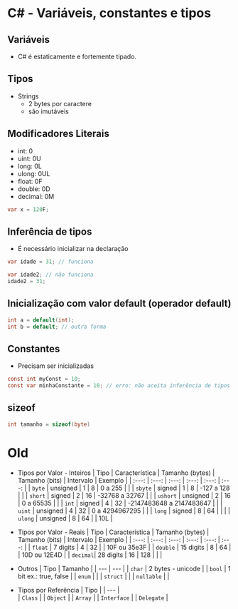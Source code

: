 # C# - Variáveis, constantes e tipos

## Variáveis

- C# é estaticamente e fortemente tipado.

## Tipos
    
- Strings
    - 2 bytes por caractere
    - são imutáveis

## Modificadores Literais
    
- int: 0
- uint: 0U
- long: 0L
- ulong: 0UL
- float: 0F
- double: 0D
- decimal: 0M

~~~csharp
var x = 120F; 
~~~

## Inferência de tipos

- É necessário inicializar na declaração
~~~csharp
var idade = 31; // funciona

var idade2; // não funciona
idade2 = 31;
~~~    

## Inicialização com valor default (operador default)

~~~csharp
int a = default(int); 
int b = default; // outra forma
~~~

## Constantes

- Precisam ser inicializadas
~~~csharp
const int myConst = 10;
const var minhaConstante = 10; // erro: não aceita inferência de tipos
~~~   

## sizeof

~~~csharp
int tamanho = sizeof(byte)
~~~    

# Old

- Tipos por Valor - Inteiros
    | Tipo           | Característica   | Tamanho (bytes) | Tamanho (bits)  | Intervalo                 | Exemplo   |
    | :---:          | :---:            | :---:           | :---:           | :---:                     | :---:     |
    | ``` byte ```   | unsigned         | 1               | 8               | 0 a 255                   |           |
    | ``` sbyte ```  | signed           | 1               | 8               | -127 a 128                |           |
    | ``` short ```  | signed           | 2               | 16              | -32768 a 32767            |           |
    | ``` ushort ``` | unsigned         | 2               | 16              | 0 a 65535                 |           |
    | ``` int ```    | signed           | 4               | 32              | -2147483648 a 2147483647  |           |
    | ``` uint ```   | unsigned         | 4               | 32              | 0 a 4294967295            |           |
    | ``` long ```   | signed           | 8               | 64              |                           |           |
    | ``` ulong ```  | unsigned         | 8               | 64              |                           | 10L       |

- Tipos por Valor - Reais
    | Tipo           | Característica   | Tamanho (bytes) | Tamanho (bits) | Intervalo  | Exemplo        |
    | :---:          | :---:            | :---:           | :---:          | :---:      | :---:          |
    | ``` float ```  | 7 digits         | 4               | 32             |            | 10F ou 35e3F   |
    | ``` double ``` | 15 digits        | 8               | 64             |            | 10D ou 12E4D   |
    | ``` decimal ```| 28 digits        | 16              | 128            |            |                |

- Outros
    | Tipo              | Tamanho                   |
    | ---               | ---                       |
    | ``` char ```      | 2 bytes - unicode         |
    | ``` bool ```      | 1 bit ex.: true, false    |
    | ``` enum ```      |                           |
    | ``` struct ```    |                           |
    | ``` nullable ```  |                           |

- Tipos por Referência
    | Tipo              |
    | ---               |  
    | ``` Class ```     |
    | ``` Object ```    |
    | ``` Array ```     |
    | ``` Interface ``` |
    | ``` Delegate ```  |